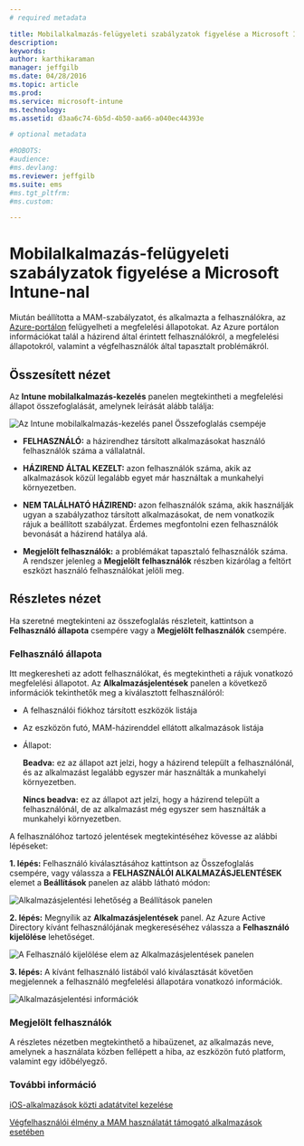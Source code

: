 ```yaml
---
# required metadata

title: Mobilalkalmazás-felügyeleti szabályzatok figyelése a Microsoft Intune-nal | Microsoft Intune
description:
keywords:
author: karthikaraman
manager: jeffgilb
ms.date: 04/28/2016
ms.topic: article
ms.prod:
ms.service: microsoft-intune
ms.technology:
ms.assetid: d3aa6c74-6b5d-4b50-aa66-a040ec44393e

# optional metadata

#ROBOTS:
#audience:
#ms.devlang:
ms.reviewer: jeffgilb
ms.suite: ems
#ms.tgt_pltfrm:
#ms.custom:

---
```


# Mobilalkalmazás-felügyeleti szabályzatok figyelése a Microsoft Intune-nal
Miután beállította a MAM-szabályzatot, és alkalmazta a felhasználókra, az [Azure-portálon](https://portal.azure.com) felügyelheti a megfelelési állapotokat. Az Azure portálon információkat talál a házirend által érintett felhasználókról, a megfelelési állapotokról, valamint a végfelhasználók által tapasztalt problémákról.
## Összesített nézet
Az **Intune mobilalkalmazás-kezelés** panelen megtekintheti a megfelelési állapot összefoglalását, amelynek leírását alább találja:


![Az Intune mobilalkalmazás-kezelés panel Összefoglalás csempéje](../media/mam-azure-portal-user-status-summary.png)

-   **FELHASZNÁLÓ:** a házirendhez társított alkalmazásokat használó felhasználók száma a vállalatnál.

-   **HÁZIREND ÁLTAL KEZELT:** azon felhasználók száma, akik az alkalmazások közül legalább egyet már használtak a munkahelyi környezetben.

-   **NEM TALÁLHATÓ HÁZIREND:** azon felhasználók száma, akik használják ugyan a szabályzathoz társított alkalmazásokat, de nem vonatkozik rájuk a beállított szabályzat.  Érdemes megfontolni ezen felhasználók bevonását a házirend hatálya alá.

- **Megjelölt felhasználók:** a problémákat tapasztaló felhasználók száma. A rendszer jelenleg a **Megjelölt felhasználók** részben kizárólag a feltört eszközt használó felhasználókat jelöli meg.


## Részletes nézet
Ha szeretné megtekinteni az összefoglalás részleteit, kattintson a **Felhasználó állapota** csempére vagy a **Megjelölt felhasználók** csempére.

### Felhasználó állapota
Itt megkeresheti az adott felhasználókat, és megtekintheti a rájuk vonatkozó megfelelési állapotot. Az **Alkalmazásjelentések** panelen a következő információk tekinthetők meg a kiválasztott felhasználóról:
- A felhasználói fiókhoz társított eszközök listája
- Az eszközön futó, MAM-házirenddel ellátott alkalmazások listája
- Állapot:

  **Beadva:** ez az állapot azt jelzi, hogy a házirend települt a felhasználónál, és az alkalmazást legalább egyszer már használták a munkahelyi környezetben.

  **Nincs beadva:** ez az állapot azt jelzi, hogy a házirend települt a felhasználónál, de az alkalmazást még egyszer sem használták a munkahelyi környezetben.

A felhasználóhoz tartozó jelentések megtekintéséhez kövesse az alábbi lépéseket:

**1. lépés:**  Felhasználó kiválasztásához kattintson az Összefoglalás csempére, vagy válassza a **FELHASZNÁLÓI ALKALMAZÁSJELENTÉSEK** elemet a **Beállítások** panelen az alább látható módon:

![Alkalmazásjelentési lehetőség a Beállítások panelen](../media/mam-azure-portal-app-reporting-by-user-settings-blade.png)

**2. lépés:** Megnyílik az **Alkalmazásjelentések** panel. Az Azure Active Directory kívánt felhasználójának megkereséséhez válassza a **Felhasználó kijelölése** lehetőséget.

![A Felhasználó kijelölése elem az Alkalmazásjelentések panelen](../media/mam-azure-portal-app-reporting-select-user.png)

**3. lépés:** A kívánt felhasználó listából való kiválasztását követően megjelennek a felhasználó megfelelési állapotára vonatkozó információk.

![Alkalmazásjelentési információk](../media/mam-azure-portal-app-reporting-by-user.png)
### Megjelölt felhasználók
A részletes nézetben megtekinthető a hibaüzenet, az alkalmazás neve, amelynek a használata közben fellépett a hiba, az eszközön futó platform, valamint egy időbélyegző.  

### További információ
[iOS-alkalmazások közti adatátvitel kezelése](manage-data-transfer-between-ios-apps-with-microsoft-intune.md)

[Végfelhasználói élmény a MAM használatát támogató alkalmazások esetében](end-user-experience-for-mam-enabled-apps-with-microsoft-intune.md)


<!--HONumber=Jun16_HO1-->


